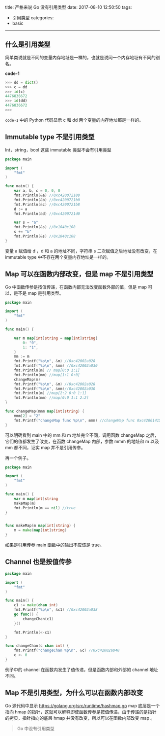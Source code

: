 title: 严格来说 Go 没有引用类型
date: 2017-08-10 12:50:50
tags:
- 引用类型
categories:
- basic
---

## 什么是引用类型

简单类说就是不同的变量内存地址是一样的，也就是说同一个内存地址有不同的别名。

**code-1**
```python
>>> dd = dict()
>>> c = dd
>>> id(c)
4476836672
>>> id(dd)
4476836672
>>> 
```
`code-1` 中的 Python 代码显示 c 和 dd 两个变量的内存地址都是一样的。

## Immutable type 不是引用类型

Int，string，bool 这些 immutable 类型不会有引用类型

```go
package main

import (
    "fmt"
)

func main() {
    var a, b, c = 0, 0, 0
    fmt.Println(&a) //0xc420072188
    fmt.Println(&b) //0xc4200721b0
    fmt.Println(&c) //0xc4200721b8
    d := a
    fmt.Println(&d) //0xc4200721d0

    var s = "a"
    fmt.Println(&s) //0x1040c108
    s += "b"
    fmt.Println(&s) //0x1040c108
}

```


变量 a 赋值给 d ，d 和 a 的地址不同，字符串 s 二次赋值之后地址没有改变，在 immutable type 中不存在两个变量内存地址是一样的。

## Map 可以在函数内部改变，但是 map 不是引用类型

Go 中函数传参是按值传递，在函数内部无法改变函数外部的值，但是 map 可以，是不是 map 是引用类型。
```go
package main

import (
    "fmt"
)

func main() {

    var m map[int]string = map[int]string{
        0: "0",
        1: "1",
    }
    mm := m
    fmt.Printf("%p\n", &m) //0xc42002a028
    fmt.Printf("%p\n", &mm) //0xc42002a030
    fmt.Println(m) // map[0:0 1:1]
    fmt.Println(mm) //map[1:1 0:0]
    changeMap(m)
    fmt.Printf("%p\n", &m) //0xc42002a028
    fmt.Printf("%p\n", &mm)//0xc42002a030
    fmt.Println(m) //map[2:2 0:0 1:1]
    fmt.Println(mm) //map[0:0 1:1 2:2]
}

func changeMap(mmm map[int]string) {
    mmm[2] = "2"
    fmt.Printf("changeMap func %p\n", mmm) //changeMap func 0xc420014150
}

```
可以明确看到 main 中的 mm 和 m 地址完全不同，调用函数 changeMap 之后，它们的值都发生了改变，在函数 changeMap 内部，参数 mmm 的地址和 m 以及 mm 都不同，证实 map 并不是引用传参。

再一个例子。
```go
package main

import (
    "fmt"
)

func main() {
    var m map[int]string
    makeMap(m)
    fmt.Println(m == nil) //true
}


func makeMap(m map[int]string) {
    m = make(map[int]string)
}

```
如果是引用传参 main 函数中的输出不应该是 true。

## Channel 也是按值传参

```go
package main

import (
    "fmt"
)

func main() {
    c1 := make(chan int)
    fmt.Printf("%p\n", &c1) //0xc42002a038
    go func() {
        changeChan(c1)
    }()

    fmt.Println(<-c1)
}

func changeChan(c chan int) {
    fmt.Printf("changeChan %p\n", &c) //0xc42002a040
    c <- 0
}

```
例子中的 channel 在函数内发生了值传递，但是函数内部和外部的 channel 地址不同。


## Map 不是引用类型，为什么可以在函数内部改变

Go 源代码中显示 https://golang.org/src/runtime/hashmap.go map 底层是一个指向 hmap 的指针，这就可以解释即使函数传参是按值传递，由于传递的是指针的拷贝，指针指向的底层 hmap 并没有改变，所以可以在函数内部改变 map 。


> Go 中没有引用类型


